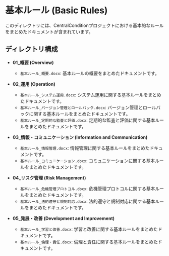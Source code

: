 # 基本ルール (Basic Rules)

このディレクトリには、CentralConditionプロジェクトにおける基本的なルールをまとめたドキュメントが含まれています。

## ディレクトリ構成

- **01_概要 (Overview)**
    - `基本ルール_概要.docx`: 基本ルールの概要をまとめたドキュメントです。

- **02_運用 (Operation)**
    - `基本ルール_システム運用.docx`: システム運用に関する基本ルールをまとめたドキュメントです。
    - `基本ルール_バージョン管理とロールバック.docx`: バージョン管理とロールバックに関する基本ルールをまとめたドキュメントです。
    - `基本ルール_定期的な監査と評価.docx`: 定期的な監査と評価に関する基本ルールをまとめたドキュメントです。

- **03_情報・コミュニケーション (Information and Communication)**
    - `基本ルール_情報管理.docx`: 情報管理に関する基本ルールをまとめたドキュメントです。
    - `基本ルール_コミュニケーション.docx`: コミュニケーションに関する基本ルールをまとめたドキュメントです。

- **04_リスク管理 (Risk Management)**
    - `基本ルール_危機管理プロトコル.docx`: 危機管理プロトコルに関する基本ルールをまとめたドキュメントです。
    - `基本ルール_法的遵守と規制対応.docx`: 法的遵守と規制対応に関する基本ルールをまとめたドキュメントです。

- **05_発展・改善 (Development and Improvement)**
    - `基本ルール_学習と改善.docx`: 学習と改善に関する基本ルールをまとめたドキュメントです。
    - `基本ルール_倫理・責任.docx`: 倫理と責任に関する基本ルールをまとめたドキュメントです。